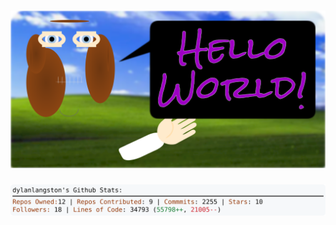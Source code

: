 <!-- 
Version 2.0.58
Built Wed Jun 19 2024 19:15:29 GMT+0000 (Coordinated Universal Time)
-->

<h1 align="center">
  <a href="https://github.com/dylanlangston/dylanlangston/tree/master/src" title="Click to View Source">
    <picture width="100%" alt="Dylan">
      <source media="(prefers-color-scheme: dark)" srcset="dylan-dark.svg?version=2.0.58">
      <img src="dylan-light.svg?version=2.0.58" alt="Dylan">
    </picture>
  </a>
</h1>

<div align="center">
  <picture width="100%" alt="Profile Info and Stats">
    <source media="(prefers-color-scheme: dark)" srcset="stats-dark.svg?version=2.0.58">
    <img src="stats-light.svg?version=2.0.58" alt="Profile Info and Stats">
  </picture>
</div>
